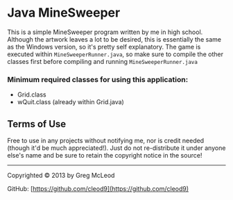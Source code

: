 # Java MineSweeper #

This is a simple MineSweeper program written by me in high school. Although the artwork leaves a lot to be desired, this is essentially the same as the Windows version, so it's pretty self explanatory. The game is executed within `MineSweeperRunner.java`, so make sure to compile the other classes first before compiling and running `MineSweeperRunner.java`

### Minimum required classes for using this application: ###

- Grid.class
- wQuit.class (already within Grid.java)


## Terms of Use ##

Free to use in any projects without notifying me, nor is credit needed (though it'd be much appreciated!). Just do not re-distribute it under anyone else's name and be sure to retain the copyright notice in the source!

 
----------

Copyrighted © 2013 by Greg McLeod

GitHub: [https://github.com/cleod9](https://github.com/cleod9)